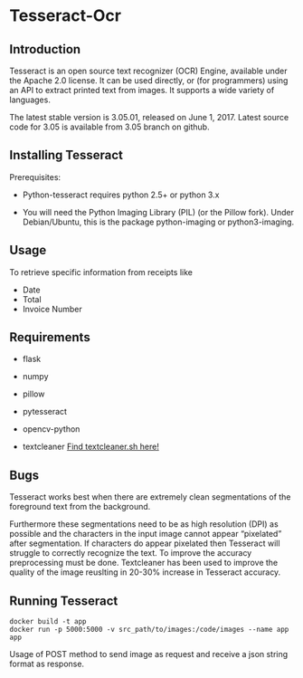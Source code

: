 # Tesseract-Ocr

## Introduction

Tesseract is an open source text recognizer (OCR) Engine, available under the Apache 2.0 license. It can be used directly, or (for programmers) using an API to extract printed text from images. It supports a wide variety of languages.

The latest stable version is 3.05.01, released on June 1, 2017. Latest source code for 3.05 is available from 3.05 branch on github.

## Installing Tesseract

Prerequisites:

* Python-tesseract requires python 2.5+ or python 3.x

* You will need the Python Imaging Library (PIL) (or the Pillow fork). Under Debian/Ubuntu, this is the package python-imaging or python3-imaging.

## Usage

To retrieve specific information from receipts like
* Date
* Total
* Invoice Number


## Requirements

* flask

* numpy

* pillow

* pytesseract

* opencv-python

* textcleaner [Find textcleaner.sh here!](http://www.fmwconcepts.com/imagemagick/textcleaner/index.php)

## Bugs

Tesseract works best when there are extremely clean segmentations of the foreground text from the background.

Furthermore these segmentations need to be as high resolution (DPI) as possible and the characters in the input image cannot appear “pixelated” after segmentation. If characters do appear pixelated then Tesseract will struggle to correctly recognize the text. To improve the accuracy preprocessing must be done. Textcleaner has been used to improve the quality of the image reuslting in 20-30% increase in Tesseract accuracy.

## Running Tesseract

```
docker build -t app
docker run -p 5000:5000 -v src_path/to/images:/code/images --name app app
```
Usage of POST method to send image as request and receive a json string format as response.
